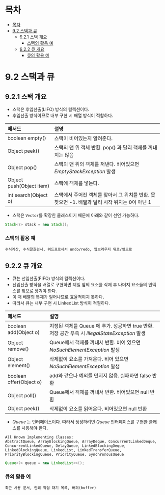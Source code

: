 # 목차

- [목차](#목차)
- [9.2 스택과 큐](#92-스택과-큐)
  - [9.2.1 스택 개요](#921-스택-개요)
    - [스택의 활용 예](#스택의-활용-예)
  - [9.2.2 큐 개요](#922-큐-개요)
    - [큐의 활용 예](#큐의-활용-예)

# 9.2 스택과 큐

## 9.2.1 스택 개요

- 스택은 후입선출(LIFO) 방식의 컬렉션이다.
- 후입선출 방식이므로 내부 구현 시 배열 방식이 적합하다.

|메서드|설명|
|:------|:------|
|boolean empty()|스택이 비어있는지 알려준다.|
|Object peek()|스택의 맨 위 객체 반환. pop() 과 달리 객체를 꺼내지는 않음|
|Object pop()|스택의 맨 위의 객체를 꺼낸다. 비어있으면 _EmptyStackException_ 발생|
|Object push(Object item)|스택에 객체를 넣는다.|
|int search(Object o)|스택에서 주어진 객체를 찾아서 그 위치를 반환. 못 찾으면 -1. 배열과 달리 시작 위치는 0이 아닌 1|

- 스택은 `Vector`를 확장한 클래스이기 때문에 아래와 같이 선언 가능하다.

```java
Stack<?> stack = new Stack();
```

### 스택의 활용 예

```text
수식계산, 수식괄호검사, 워드프로세서 undo/redo, 웹브라우저 뒤로/앞으로
```

## 9.2.2 큐 개요

- 큐는 선입선출(FIFO) 방식의 컬렉션이다.
- 선입선출 방식을 배열로 구현하면 제일 앞의 요소를 삭제 후 나머지 요소들의 인덱스를 앞으로 당겨야 한다.
- 이 때 배열의 복제가 일어나므로 효율적이지 못하다.
- 따라서 큐는 내부 구현 시 LinkedList 방식이 적절하다.

|메서드|설명|
|:------|:------|
|boolean add(Object o)|지정된 객체를 Queue 에 추가. 성공하면 true 반환. 저장 공간 부족 시 _IllegalStateException_ 발생|
|Object remove()|Queue에서 객체를 꺼내서 반환. 비어 있으면 _NoSuchElementException_ 발생|
|Object element()|삭제없이 요소를 가져온다. 비어 있으면 _NoSuchElementException_ 발생|
|boolean offer(Object o)| add와 같으나 예외를 던지지 않음. 실패하면 false 반환|
|Object poll()| Queue에서 객체를 꺼내서 반환. 비어있으면 null 반환|
|Object peek()| 삭제없이 요소를 읽어온다. 비어있으면 null 반환|

- _Queue_ 는 인터페이스이다. 따라서 생성하려면 _Queue_ 인터페이스를 구현한 클래스를 사용해야 한다.

```text
All Known Implementing Classes:
AbstractQueue, ArrayBlockingQueue, ArrayDeque, ConcurrentLinkedDeque, ConcurrentLinkedQueue, DelayQueue, LinkedBlockingDeque, LinkedBlockingQueue, LinkedList, LinkedTransferQueue, PriorityBlockingQueue, PriorityQueue, SynchronousQueue
```

```java
Queue<?> queue = new LinkedList<>();
```

### 큐의 활용 예

```text
최근 사용 문서, 인쇄 작업 대기 목록, 버퍼(buffer)
```
